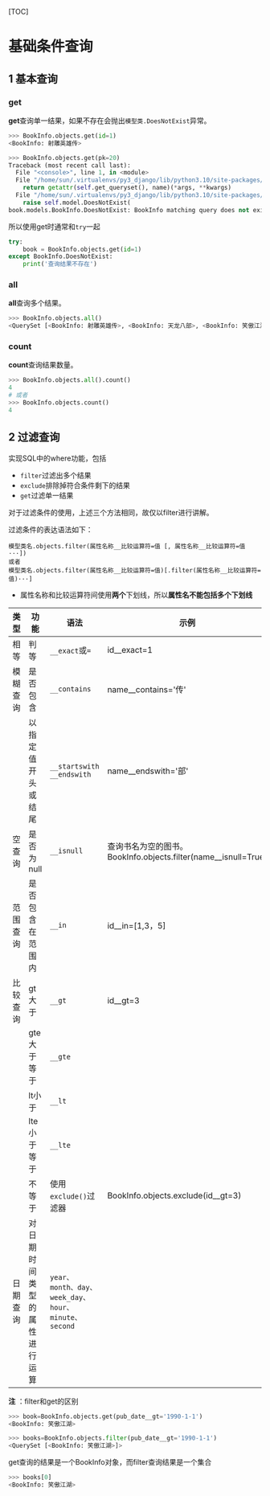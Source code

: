 [TOC]
# 基础条件查询

## 1 基本查询
### get
**get**查询单一结果，如果不存在会抛出`模型类.DoesNotExist`异常。
```python
>>> BookInfo.objects.get(id=1)
<BookInfo: 射雕英雄传>
```
```python
>>> BookInfo.objects.get(pk=20)
Traceback (most recent call last):
  File "<console>", line 1, in <module>
  File "/home/sun/.virtualenvs/py3_django/lib/python3.10/site-packages/django/db/models/manager.py", line 82, in manager_method
    return getattr(self.get_queryset(), name)(*args, **kwargs)
  File "/home/sun/.virtualenvs/py3_django/lib/python3.10/site-packages/django/db/models/query.py", line 406, in get
    raise self.model.DoesNotExist(
book.models.BookInfo.DoesNotExist: BookInfo matching query does not exist.
```
所以使用get时通常和`try`一起
```python
try:
    book = BookInfo.objects.get(id=1)
except BookInfo.DoesNotExist:
    print('查询结果不存在')
```

### all
**all**查询多个结果。
```python
>>> BookInfo.objects.all()
<QuerySet [<BookInfo: 射雕英雄传>, <BookInfo: 天龙八部>, <BookInfo: 笑傲江湖>, <BookInfo: 雪山飞狐>]>
```

### count
**count**查询结果数量。
```python
>>> BookInfo.objects.all().count()
4
# 或者
>>> BookInfo.objects.count()
4
```

## 2 过滤查询
实现SQL中的where功能，包括
- `filter`过滤出多个结果
- `exclude`排除掉符合条件剩下的结果
- `get`过滤单一结果
  
对于过滤条件的使用，上述三个方法相同，故仅以filter进行讲解。

过滤条件的表达语法如下：
```
模型类名.objects.filter(属性名称__比较运算符=值 [, 属性名称__比较运算符=值···])
或者
模型类名.objects.filter(属性名称__比较运算符=值)[.filter(属性名称__比较运算符=值)···]
```
- 属性名称和比较运算符间使用**两个**下划线，所以**属性名不能包括多个下划线**

| 类型     | 功能                         | 语法                                               | 示例                                                                |
| -------- | ---------------------------- | -------------------------------------------------- | ------------------------------------------------------------------- |
| 相等     | 判等                         | `__exact`或`=`                                     | id__exact=1                                                         |
| 模糊查询 | 是否包含                     | `__contains`                                       | name__contains='传'                                                 |
|          | 以指定值开头或结尾           | `__startswith`<br/>`__endswith`                    | name__endswith='部'                                                 |
| 空查询   | 是否为null                   | `__isnull`                                         | 查询书名为空的图书。<br/>BookInfo.objects.filter(name__isnull=True) |
| 范围查询 | 是否包含在范围内             | `__in`                                             | id__in=[1,3，5]                                                     |
| 比较查询 | gt大于                       | `__gt`                                             | id__gt=3                                                            |
|          | gte大于等于                  | `__gte`                                            |                                                                     |
|          | lt小于                       | `__lt`                                             |                                                                     |
|          | lte小于等于                  | `__lte`                                            |                                                                     |
|          | 不等于                       | 使用`exclude()`过滤器                              | BookInfo.objects.exclude(id__gt=3)                                  |
| 日期查询 | 对日期时间类型的属性进行运算 | `year、month、day、week_day、hour、minute、second` |                                                                     |

**注** ：filter和get的区别
```python
>>> book=BookInfo.objects.get(pub_date__gt='1990-1-1')
<BookInfo: 笑傲江湖>

>>> books=BookInfo.objects.filter(pub_date__gt='1990-1-1')
<QuerySet [<BookInfo: 笑傲江湖>]>
```
get查询的结果是一个BookInfo对象，而filter查询结果是一个集合
```python
>>> books[0]
<BookInfo: 笑傲江湖>
```
